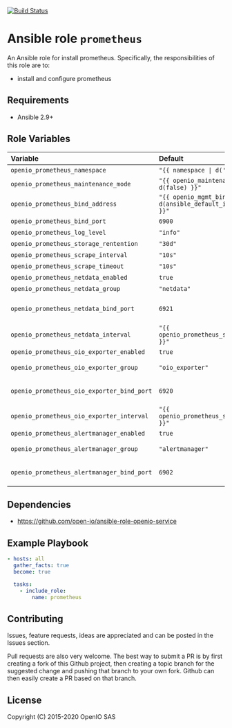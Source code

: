 [![Build Status](https://travis-ci.org/open-io/ansible-role-openio-prometheus.svg?branch=master)](https://travis-ci.org/open-io/ansible-role-openio-prometheus)
# Ansible role `prometheus`

An Ansible role for install prometheus. Specifically, the responsibilities of this role are to:

- install and configure prometheus

## Requirements

- Ansible 2.9+

## Role Variables

| Variable   | Default | Comments (type)  |
| :---       | :---    | :---             |
| `openio_prometheus_namespace` | `"{{ namespace \| d('OPENIO') }}"` | OpenIO Namespace |
| `openio_prometheus_maintenance_mode` | `"{{ openio_maintenance_mode \| d(false) }}"` | Maintenance mode |
| `openio_prometheus_bind_address` | `"{{ openio_mgmt_bind_address \| d(ansible_default_ipv4.address) }}"` | Binding IP address |
| `openio_prometheus_bind_port` | `6900` | Binding port |
| `openio_prometheus_log_level` | `"info"` | Log level |
| `openio_prometheus_storage_rentention` | `"30d"` | Storage retention |
| `openio_prometheus_scrape_interval` | `"10s"` | Scrape interval |
| `openio_prometheus_scrape_timeout` | `"10s"` | Scrape Timeout |
| `openio_prometheus_netdata_enabled` | `true` | Scrape netdata ? |
| `openio_prometheus_netdata_group` | `"netdata"` | Netdata group in the inventory |
| `openio_prometheus_netdata_bind_port` | `6921` | Port to use if `openio_netdata_bind_port` is not defined for the target |
| `openio_prometheus_netdata_interval` | `"{{ openio_prometheus_scrape_interval }}"` | Specific scrape interval |
| `openio_prometheus_oio_exporter_enabled` | `true` | Scrape oio-exporter ? |
| `openio_prometheus_oio_exporter_group` | `"oio_exporter"` | Oio-exporter group in the inventory|
| `openio_prometheus_oio_exporter_bind_port` | `6920` | Port to use if `openio_oio_exporter_bind_port` is not defined for the target |
| `openio_prometheus_oio_exporter_interval` | `"{{ openio_prometheus_scrape_interval }}"` | Specific scrape interval |
| `openio_prometheus_alertmanager_enabled` | `true` | Scape alertmanager ? |
| `openio_prometheus_alertmanager_group` | `"alertmanager"` | Alertmanager group in the inventory |
| `openio_prometheus_alertmanager_bind_port` | `6902` | Port to use if `openio_alertmanager_bind_port` is not defined for the target |

## Dependencies
- https://github.com/open-io/ansible-role-openio-service

## Example Playbook

```yaml
- hosts: all
  gather_facts: true
  become: true

  tasks:
    - include_role:
        name: prometheus
```

## Contributing

Issues, feature requests, ideas are appreciated and can be posted in the Issues section.

Pull requests are also very welcome.
The best way to submit a PR is by first creating a fork of this Github project, then creating a topic branch for the suggested change and pushing that branch to your own fork.
Github can then easily create a PR based on that branch.

## License
Copyright (C) 2015-2020 OpenIO SAS
